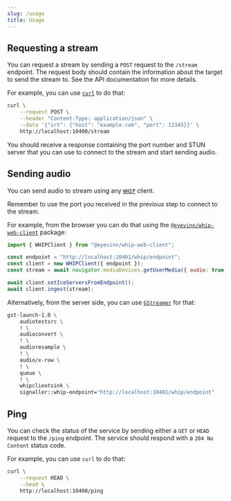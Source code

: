 ```yaml
---
slug: /usage
title: Usage
---
```


## Requesting a stream

You can request a stream by sending a `POST` request to the `/stream` endpoint.
The request body should contain the information
about the target to send the stream to.
See the API documentation for more details.

For example, you can use [`curl`](https://curl.se) to do that:

```sh
curl \
    --request POST \
    --header "Content-Type: application/json" \
    --data '{"srt": {"host": "example.com", "port": 12345}}' \
    http://localhost:10400/stream
```

You should receive a response containing the port number and STUN server
that you can use to connect to the stream and start sending audio.

## Sending audio

You can send audio to stream using any
[`WHIP`](https://www.ietf.org/archive/id/draft-ietf-wish-whip-01.html)
client.

Remember to use the port you received in the previous step
to connect to the stream.

For example, from the browser you can do that using the
[`@eyevinn/whip-web-client`](https://www.npmjs.com/package/@eyevinn/whip-web-client)
package:

```js
import { WHIPClient } from "@eyevinn/whip-web-client";

const endpoint = "http://localhost:10401/whip/endpoint";
const client = new WHIPClient({ endpoint });
const stream = await navigator.mediaDevices.getUserMedia({ audio: true });

await client.setIceServersFromEndpoint();
await client.ingest(stream);
```

Alternatively, from the server side,
you can use [`GStreamer`](https://gstreamer.freedesktop.org) for that:

```sh
gst-launch-1.0 \
    audiotestsrc \
    ! \
    audioconvert \
    ! \
    audioresample \
    ! \
    audio/x-raw \
    ! \
    queue \
    ! \
    whipclientsink \
    signaller::whip-endpoint="http://localhost:10401/whip/endpoint"
```

## Ping

You can check the status of the service by sending
either a `GET` or `HEAD` request to the `/ping` endpoint.
The service should respond with a `204 No Content` status code.

For example, you can use `curl` to do that:

```sh
curl \
    --request HEAD \
    --head \
    http://localhost:10400/ping
```
